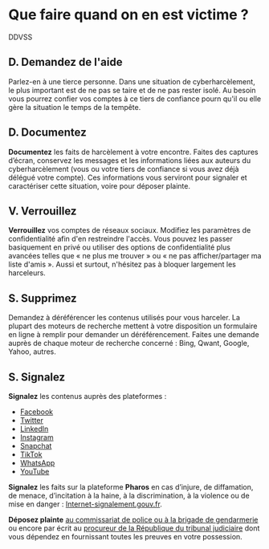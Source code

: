 Que faire quand on en est victime ? 
=====

DDVSS


D. Demandez de l'aide
------
Parlez-en à une tierce personne. Dans une situation de cyberharcèlement, le plus important est de ne pas se taire et de ne pas rester isolé. Au besoin vous pourrez confier vos comptes à ce tiers de confiance pourn qu'il ou elle gère la situation le temps de la tempête.


D. Documentez
----
**Documentez** les faits de harcèlement à votre encontre. Faites des captures d’écran, conservez les messages et les informations liées aux auteurs du cyberharcèlement (vous ou votre tiers de confiance si vous avez déjà délégué votre compte). Ces informations vous serviront pour signaler et caractériser cette situation, voire pour déposer plainte.


V. Verrouillez
------
**Verrouillez** vos comptes de réseaux sociaux. Modifiez les paramètres de confidentialité afin d'en restreindre l'accès. Vous pouvez les passer basiquement en privé ou utiliser des options de confidentialité plus avancées telles que « ne plus me trouver » ou « ne pas afficher/partager ma liste d'amis ». Aussi et surtout, n'hésitez pas à bloquer largement les harceleurs.


S. Supprimez
------

Demandez à déréférencer les contenus utilisés pour vous harceler. La plupart des moteurs de recherche mettent à votre disposition un formulaire en ligne à remplir pour demander un déréférencement. Faites une demande auprès de chaque moteur de recherche concerné : Bing, Qwant, Google, Yahoo, autres. 


S. Signalez
----

**Signalez** les contenus auprès des plateformes :

* [Facebook](https://www.facebook.com/help/263149623790594)
* [Twitter](https://help.x.com/fr/rules-and-policies/twitter-report-violation1)
* [LinkedIn](https://www.linkedin.com/help/linkedin/answer/a544974/reconnaitre-et-signaler-comme-spam-de-contenu-inappropries-et-un-des-groupes)
* [Instagram](https://www.facebook.com/help/instagram/165828726894770)
* [Snapchat](https://help.snapchat.com/hc/en-us/articles/7012399221652-How-do-I-report-abuse-or-illegal-content-on-Snapchat)
* [TikTok](https://support.tiktok.com/fr/safety-hc/report-a-problem)
* [WhatsApp](https://faq.whatsapp.com/general/security-and-privacy/staying-safe-on-whatsapp/?lang=fr#Report)
* [YouTube](https://support.google.com/youtube/answer/2802027)


**Signalez** les faits sur la plateforme **Pharos** en cas d’injure, de diffamation, de menace, d’incitation à la haine, à la discrimination, à la violence ou de mise en danger : [Internet-signalement.gouv.fr](https://www.internet-signalement.gouv.fr/).


**Déposez plainte** [au commissariat de police ou à la brigade de gendarmerie](https://www.interieur.gouv.fr/Contact/Contacter-une-brigade-de-gendarmerie-ou-un-commissariat-de-police) ou encore par écrit au [procureur de la République du tribunal judiciaire](https://www.service-public.fr/particuliers/vosdroits/R11469) dont vous dépendez en fournissant toutes les preuves en votre possession.
